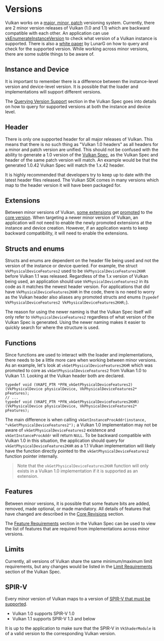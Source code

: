 # Versions

Vulkan works on a [major, minor, patch](https://www.khronos.org/registry/vulkan/specs/1.1/html/vkspec.html#extendingvulkan-coreversions-versionnumbers) versioning system. Currently, there are 2 minor version releases of Vulkan (1.0 and 1.1) which are backward compatible with each other. An application can use [vkEnumerateInstanceVersion](https://www.khronos.org/registry/vulkan/specs/1.1/html/vkspec.html#vkEnumerateInstanceVersion) to check what version of a Vulkan instance is supported. There is also a [white paper](https://www.lunarg.com/wp-content/uploads/2019/02/Vulkan-1.1-Compatibility-Statement_01_19.pdf) by LunarG on how to query and check for the supported version. While working across minor versions, there are some subtle things to be aware of.

## Instance and Device

It is important to remember there is a difference between the instance-level version and device-level version. It is possible that the loader and implementations will support different versions.

The [Querying Version Support](https://www.khronos.org/registry/vulkan/specs/1.1/html/vkspec.html#extendingvulkan-coreversions-queryingversionsupport) section in the Vulkan Spec goes into details on how to query for supported versions at both the instance and device level.

## Header

There is only one supported header for all major releases of Vulkan. This means that there is no such thing as "Vulkan 1.0 headers" as all headers for a minor and patch version are unified. This should not be confused with the ability to generate a 1.0 version of the [Vulkan Spec](./vulkan_spec.md), as the Vulkan Spec and header of the same patch version will match. An example would be that the generated 1.0.42 Vulkan Spec will match the 1.x.42 header.

It is highly recommended that developers try to keep up to date with the latest header files released. The Vulkan SDK comes in many versions which map to the header version it will have been packaged for.

## Extensions

Between minor versions of Vulkan, [some extensions](https://www.khronos.org/registry/vulkan/specs/1.1/html/vkspec.html#versions-1.1) get [promoted](https://www.khronos.org/registry/vulkan/specs/1.1/html/vkspec.html#extendingvulkan-compatibility-promotions) to the [core version](https://www.khronos.org/registry/vulkan/specs/1.1/html/vkspec.html#extendingvulkan-coreversions). When targeting a newer minor version of Vulkan, an application will not need to enable the newly promoted extensions at the instance and device creation. However, if an application wants to keep backward compatibility, it will need to enable the extensions.

## Structs and enums

Structs and enums are dependent on the header file being used and not the version of the instance or device queried. For example, the struct `VkPhysicalDeviceFeatures2` used to be `VkPhysicalDeviceFeatures2KHR` before Vulkan 1.1 was released. Regardless of the 1.x version of Vulkan being used, an application should use `VkPhysicalDeviceFeatures2` in its code as it matches the newest header version. For applications that did have `VkPhysicalDeviceFeatures2KHR` in the code, there is no need to worry as the Vulkan header also aliases any promoted structs and enums (`typedef VkPhysicalDeviceFeatures2 VkPhysicalDeviceFeatures2KHR;`).

The reason for using the newer naming is that the Vulkan Spec itself will only refer to `VkPhysicalDeviceFeatures2` regardless of what version of the Vulkan Spec is generated. Using the newer naming makes it easier to quickly search for where the structure is used.

## Functions

Since functions are used to interact with the loader and implementations, there needs to be a little more care when working between minor versions. As an example, let's look at `vkGetPhysicalDeviceFeatures2KHR` which was promoted to core as `vkGetPhysicalDeviceFeatures2` from Vulkan 1.0 to Vulkan 1.1. Looking at the Vulkan header both are declared.

```
typedef void (VKAPI_PTR *PFN_vkGetPhysicalDeviceFeatures2)(VkPhysicalDevice physicalDevice, VkPhysicalDeviceFeatures2* pFeatures);
// ...
typedef void (VKAPI_PTR *PFN_vkGetPhysicalDeviceFeatures2KHR)(VkPhysicalDevice physicalDevice, VkPhysicalDeviceFeatures2* pFeatures);
```

The main difference is when calling `vkGetInstanceProcAddr(instance, "vkGetPhysicalDeviceFeatures2");` a Vulkan 1.0 implementation may not be aware of `vkGetPhysicalDeviceFeatures2` existence and `vkGetInstanceProcAddr` will return `NULL`. To be backward compatible with Vulkan 1.0 in this situation, the application should query for `vkGetPhysicalDeviceFeatures2KHR` as a 1.1 Vulkan implementation will likely have the function directly pointed to the `vkGetPhysicalDeviceFeatures2` function pointer internally.

> Note that the `vkGetPhysicalDeviceFeatures2KHR` function will only exists in a Vulkan 1.0 implementation if it is supported as an extension.

## Features

Between minor versions, it is possible that some feature bits are added, removed, made optional, or made mandatory. All details of features that have changed are described in the [Core Revisions](https://www.khronos.org/registry/vulkan/specs/1.1-extensions/html/vkspec.html#versions) section.

The [Feature Requirements](https://www.khronos.org/registry/vulkan/specs/1.1-extensions/html/vkspec.html#features-requirements) section in the Vulkan Spec can be used to view the list of features that are required from implementations across minor versions.

## Limits

Currently, all versions of Vulkan share the same minimum/maximum limit requirements, but any changes would be listed in the [Limit Requirements](https://www.khronos.org/registry/vulkan/specs/1.1-extensions/html/vkspec.html#limits-minmax) section of the Vulkan Spec.

## SPIR-V

Every minor version of Vulkan maps to a version of [SPIR-V that must be supported](https://www.khronos.org/registry/vulkan/specs/1.1/html/vkspec.html#spirvenv).

- Vulkan 1.0 supports SPIR-V 1.0
- Vulkan 1.1 supports SPIR-V 1.3 and below

It is up to the application to make sure that the SPIR-V in `VkShaderModule` is of a valid version to the corresponding Vulkan version.